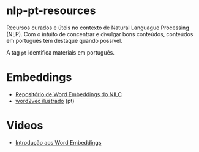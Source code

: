 # nlp-pt-resources
Recursos curados e úteis no contexto de Natural Languague Processing (NLP). Com o intuito de concentrar e divulgar bons conteúdos, conteúdos em português tem destaque quando possível.

A tag `pt` identifica materiais em português.

# Embeddings

- [Repositório de Word Embeddings do NILC](http://www.nilc.icmc.usp.br/embeddings)
- [word2vec ilustrado](https://pessoalex.wordpress.com/2019/03/29/o-word2vec-ilustrado/) (pt)



# Videos

- [Introdução aos Word Embeddings](https://www.youtube.com/watch?v=EVMIR6siWbI&t=1030s)
